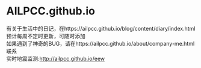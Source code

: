# AILPCC.github.io
有关于生活中的日记，在https://ailpcc.github.io/blog/content/diary/index.html
预计每周不定时更新，可随时添加<br>
如果遇到了神奇的BUG，请在https://ailpcc.github.io/about/company-me.html 联系<br>
实时地震监测:http://ailpcc.github.io/eew
